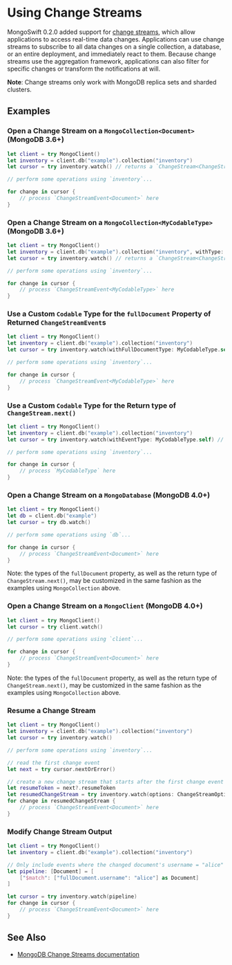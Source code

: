 # Using Change Streams

MongoSwift 0.2.0 added support for [change streams](https://docs.mongodb.com/manual/changeStreams/), which allow applications to access real-time data changes. Applications can use change streams to subscribe to all data changes on a single collection, a database, or an entire deployment, and immediately react to them. Because change streams use the aggregation framework, applications can also filter for specific changes or transform the notifications at will.

**Note**: Change streams only work with MongoDB replica sets and sharded clusters.

## Examples

### Open a Change Stream on a `MongoCollection<Document>` (MongoDB 3.6+)
```swift
let client = try MongoClient()
let inventory = client.db("example").collection("inventory")
let cursor = try inventory.watch() // returns a `ChangeStream<ChangeStreamEvent<Document>>`

// perform some operations using `inventory`...

for change in cursor {
    // process `ChangeStreamEvent<Document>` here
}
```

### Open a Change Stream on a `MongoCollection<MyCodableType>` (MongoDB 3.6+)
```swift
let client = try MongoClient()
let inventory = client.db("example").collection("inventory", withType: MyCodableType.self)
let cursor = try inventory.watch() // returns a `ChangeStream<ChangeStreamEvent<MyCodableType>>`

// perform some operations using `inventory`...

for change in cursor {
    // process `ChangeStreamEvent<MyCodableType>` here
}
```

### Use a Custom `Codable` Type for the `fullDocument` Property of Returned `ChangeStreamEvent`s
```swift
let client = try MongoClient()
let inventory = client.db("example").collection("inventory")
let cursor = try inventory.watch(withFullDocumentType: MyCodableType.self) // returns a `ChangeStream<ChangeStreamEvent<MyCodableType>>`

// perform some operations using `inventory`...

for change in cursor {
    // process `ChangeStreamEvent<MyCodableType>` here
}
```

### Use a Custom `Codable` Type for the Return type of `ChangeStream.next()`
```swift
let client = try MongoClient()
let inventory = client.db("example").collection("inventory")
let cursor = try inventory.watch(withEventType: MyCodableType.self) // returns a `ChangeStream<MyCodableType>`

// perform some operations using `inventory`...

for change in cursor {
    // process `MyCodableType` here
}
```

### Open a Change Stream on a `MongoDatabase` (MongoDB 4.0+)
```swift
let client = try MongoClient()
let db = client.db("example")
let cursor = try db.watch()

// perform some operations using `db`...

for change in cursor {
    // process `ChangeStreamEvent<Document>` here
}
```

Note: the types of the `fullDocument` property, as well as the return type of `ChangeStream.next()`, may be customized in the same fashion as the examples using `MongoCollection` above.

### Open a Change Stream on a `MongoClient` (MongoDB 4.0+)
```swift
let client = try MongoClient()
let cursor = try client.watch()

// perform some operations using `client`...

for change in cursor {
    // process `ChangeStreamEvent<Document>` here
}
```

Note: the types of the `fullDocument` property, as well as the return type of `ChangeStream.next()`, may be customized in the same fashion as the examples using `MongoCollection` above.

### Resume a Change Stream
```swift
let client = try MongoClient()
let inventory = client.db("example").collection("inventory")
let cursor = try inventory.watch()

// perform some operations using `inventory`...

// read the first change event
let next = try cursor.nextOrError()

// create a new change stream that starts after the first change event
let resumeToken = next?.resumeToken
let resumedChangeStream = try inventory.watch(options: ChangeStreamOptions(resumeAfter: resumeToken))
for change in resumedChangeStream {
    // process `ChangeStreamEvent<Document>` here
}
```

### Modify Change Stream Output
```swift
let client = try MongoClient()
let inventory = client.db("example").collection("inventory")

// Only include events where the changed document's username = "alice"
let pipeline: [Document] = [
    ["$match": ["fullDocument.username": "alice"] as Document]
]

let cursor = try inventory.watch(pipeline)
for change in cursor {
    // process `ChangeStreamEvent<Document>` here
}
```

## See Also
- [MongoDB Change Streams documentation](https://docs.mongodb.com/manual/changeStreams/)
